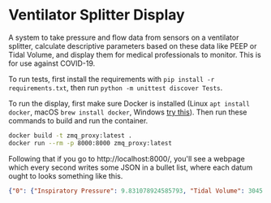 Ventilator Splitter Display
===========================

A system to take pressure and flow data from sensors on a ventilator splitter, calculate descriptive parameters based on these data like PEEP or Tidal Volume, and display them for medical professionals to monitor.  This is for use against COVID-19.

To run tests, first install the requirements with `pip install -r requirements.txt`, then run `python -m unittest discover Tests`.

To run the display, first make sure Docker is installed (Linux `apt install docker`, macOS `brew install docker`, Windows [try this](https://docs.docker.com/docker-for-windows/install/)).  Then run these commands to build and run the container.

```bash
docker build -t zmq_proxy:latest .
docker run --rm -p 8000:8000 zmq_proxy:latest
```

Following that if you go to http://localhost:8000/, you'll see a webpage which every second writes some JSON in a bullet list, where each datum ought to looks something like this.

```json
{"0": {"Inspiratory Pressure": 9.831078924585793, "Tidal Volume": 3045.260112276059, "PEEP": 5.257976297519821, "PIP": 27.122873643761356, "Mean Airway Pressure": 16.17554322576723, "Flow Rate": 0.11350780740073768}, "1": {"Inspiratory Pressure": 24.986482709967422, "Tidal Volume": 4968.554445248502, "PEEP": 6.839471687488463, "PIP": 39.8287710948516, "Mean Airway Pressure": 38.184401727521475, "Flow Rate": 0.2191122580929193}, "2": {"Inspiratory Pressure": 13.374206048514766, "Tidal Volume": 3985.2655287595157, "PEEP": 5.879469338112722, "PIP": 28.07875697578995, "Mean Airway Pressure": 22.986703544547005, "Flow Rate": 0.15228292450414116}, "3": {"Inspiratory Pressure": 33.34244932566607, "Tidal Volume": 3027.5994824607587, "PEEP": 8.857630366243326, "PIP": 33.92857801463594, "Mean Airway Pressure": 8.10262514131296, "Flow Rate": 0.11257487203612809}}
```
